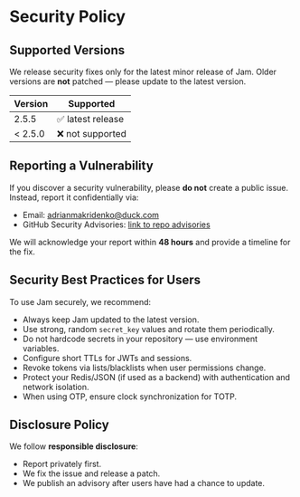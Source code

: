 # Security Policy

## Supported Versions
We release security fixes only for the latest minor release of Jam.
Older versions are **not** patched — please update to the latest version.

| Version | Supported          |
|---------|--------------------|
| 2.5.5   | ✅ latest release   |
| < 2.5.0 | ❌ not supported    |

## Reporting a Vulnerability
If you discover a security vulnerability, please **do not** create a public issue.  
Instead, report it confidentially via:

- Email: [adrianmakridenko@duck.com](mailto:adrianmakridenko@duck.com)
- GitHub Security Advisories: [link to repo advisories](https://github.com/lyaguxafrog/jam/security/advisories)

We will acknowledge your report within **48 hours** and provide a timeline for the fix.

## Security Best Practices for Users
To use Jam securely, we recommend:
- Always keep Jam updated to the latest version.
- Use strong, random `secret_key` values and rotate them periodically.
- Do not hardcode secrets in your repository — use environment variables.
- Configure short TTLs for JWTs and sessions.
- Revoke tokens via lists/blacklists when user permissions change.
- Protect your Redis/JSON (if used as a backend) with authentication and network isolation.
- When using OTP, ensure clock synchronization for TOTP.

## Disclosure Policy
We follow **responsible disclosure**:
- Report privately first.
- We fix the issue and release a patch.
- We publish an advisory after users have had a chance to update.
